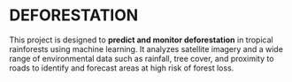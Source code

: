# DEFORESTATION
This project is designed to **predict and monitor deforestation** in tropical rainforests using machine learning. It analyzes satellite imagery and a wide range of environmental data such as rainfall, tree cover, and proximity to roads to identify and forecast areas at high risk of forest loss.
